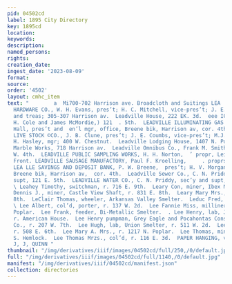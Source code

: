 ```yaml
---
pid: 04502cd
label: 1895 City Directory
key: 1895cd
location: 
keywords: 
description: 
named_persons: 
rights: 
creation_date: 
ingest_date: '2023-08-09'
format: 
source: 
order: '4502'
layout: cmhc_item
text: "        a  Mi700-702 Harrison ave. Broadcloth and Suitings LEA : 171 LEE  LEADVILLE
  HARDWARE CO., W. H. Evans, pres’t; H. C. Mitchell, vice-pres’t; J. E. Foutz, sec’y
  and treas; 305-307 Harrison av.  Leadville House, 222 EK. 3d.  eee ICE CO., (W.
  H. Cole and James McMordie,) 121  . 5th.  LEADVILLE ILLUMINATING GAS CO., C. L.
  Hall, pres’t and  en’l mgr, office, Breene bik, Harrison av, cor. 4th.  LEADVILLE
  LIVE STOCK ©CO., J. B. Clune, pres’t; J. E. Coumbs, vice-pres’t; M.J. Walsh, treas;
  H. Hasley, mgr; 400 W. Chestnut.  Leadville Lodging House, 1407 N. Poplar.  Leadville
  Marble Works, 718 Harrison av.  Leadville Omnibus Co., Frank M. Smith, mgr, 144-146
  W. 4th.  LEADVILLE PUBLIC SAMPLING WORKS, H. H. Norton,  ’ propr, Leiter av, cor.
  Front. LEADVILLE SAUSAGE MANUFACTORY, Paul F. Kroelling,     . proprs 227 EK. 3d.
  LEA LLE SAVINGS AND DEPOSIT BANK, P. W. Breene,  pres’t; H. V. Morgan, cashier;
  Breene bik, Harrison av,  cor. 4th.  Leadville Sewer Co., C. N. Priddy, sec’y and
  supt, 121 E. 5th.  LEADVILLE WATER CO., C. N. Priddy, sec’y and supt, 121 . 5th.
  \ Leahey Timothy, switchman, r. 716 E. 9th.  Leary Con, miner, Ibex Mining Co.  Leary
  Dennis J., miner, Castle View Shaft, r. 831 E. 8th.  Leary Mary Mrs., r. 831 E.
  8th.  LeClair Thomas, wheeler, Arkansas Valley Smelter.  Leduc Fred, lab, r. Bucktown.
  \ Lee Albert, col’d, porter, r. 137 W. 2d.  Lee Fannie Miss, milliner, r. 1217 N.
  Poplar.  Lee Frank, feeder, Bi-Metallic Smelter.  . Lee Henry, lab, Joseph Francis,
  r. American House.  Lee Henry pumpman, Grey Eagle and Pocahontas Cons. Min- ing
  Co., r. 207 W. 7th.  Lee Hugh, lab, Union Smelter, r. 511 W. 2d.  Lee John J., miner,
  r. 508 E. 6th.  Lee Mary A. Mrs., r. 1217 N. Poplar.  Lee Thomas, miner, r. 144
  S. Hemlock.  Lee Thomas Mrzs., col’d, r. 116 E. 3d.  PAPER HANGING, vreva stezer.
  J, J, QUINN "
thumbnail: "/img/derivatives/iiif/images/04502cd/full/250,/0/default.jpg"
full: "/img/derivatives/iiif/images/04502cd/full/1140,/0/default.jpg"
manifest: "/img/derivatives/iiif/04502cd/manifest.json"
collection: directories
---
```


